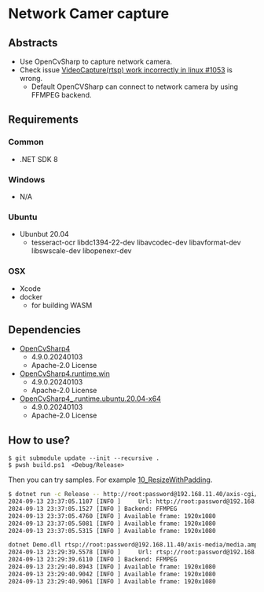 # Network Camer capture

## Abstracts

* Use OpenCvSharp to capture network camera.
* Check issue [VideoCapture(rtsp) work incorrectly in linux #1053](https://github.com/shimat/opencvsharp/issues/1053) is wrong.
  * Default OpenCVSharp can connect to network camera by using FFMPEG backend.

## Requirements

### Common

* .NET SDK 8

### Windows

* N/A

### Ubuntu

* Ubunbut 20.04
  * tesseract-ocr libdc1394-22-dev libavcodec-dev libavformat-dev libswscale-dev libopenexr-dev

### OSX

* Xcode
* docker
  * for building WASM

## Dependencies

* [OpenCvSharp4](https://github.com/shimat/opencvsharp)
  * 4.9.0.20240103
  * Apache-2.0 License
* [OpenCvSharp4.runtime.win](https://github.com/shimat/opencvsharp)
  * 4.9.0.20240103
  * Apache-2.0 License
* [OpenCvSharp4_.runtime.ubuntu.20.04-x64](https://github.com/shimat/opencvsharp)
  * 4.9.0.20240103
  * Apache-2.0 License  

## How to use?

````shell
$ git submodule update --init --recursive .
$ pwsh build.ps1  <Debug/Release>
````

Then you can try samples. For example [10_ResizeWithPadding](./10_ResizeWithPadding).


````bash
$ dotnet run -c Release -- http://root:password@192.168.11.40/axis-cgi/mjpg/video.cgi FFMPEG
2024-09-13 23:37:05.1107 [INFO ]     Url: http://root:password@192.168.11.40/axis-cgi/mjpg/video.cgi 
2024-09-13 23:37:05.1527 [INFO ] Backend: FFMPEG 
2024-09-13 23:37:05.4760 [INFO ] Available frame: 1920x1080 
2024-09-13 23:37:05.5081 [INFO ] Available frame: 1920x1080 
2024-09-13 23:37:05.5315 [INFO ] Available frame: 1920x1080 
````

````bash
dotnet Demo.dll rtsp://root:password@192.168.11.40/axis-media/media.amp?videocodec=h264 FFMPEG
2024-09-13 23:29:39.5578 [INFO ]     Url: rtsp://root:password@192.168.11.40/axis-media/media.amp?videocodec=h264 
2024-09-13 23:29:39.6110 [INFO ] Backend: FFMPEG 
2024-09-13 23:29:40.8943 [INFO ] Available frame: 1920x1080 
2024-09-13 23:29:40.9042 [INFO ] Available frame: 1920x1080 
2024-09-13 23:29:40.9061 [INFO ] Available frame: 1920x1080 
````